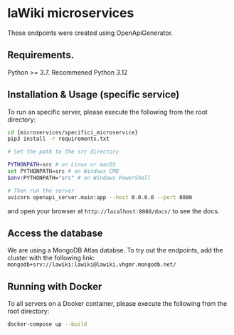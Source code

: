 # laWiki microservices

These endpoints were created using OpenApiGenerator.

## Requirements.

Python >= 3.7. Recommened Python 3.12

## Installation & Usage (specific service)

To run an specific server, please execute the following from the root directory:

```bash
cd {microservices/specifici_microservice}
pip3 install -r requirements.txt

# Set the path to the src directory

PYTHONPATH=src # on Linux or macOS
set PYTHONPATH=src # on Windows CMD
$env:PYTHONPATH="src" # on Windows PowerShell

# Then run the server
uvicorn openapi_server.main:app --host 0.0.0.0 --port 8080
```

and open your browser at `http://localhost:8080/docs/` to see the docs.

## Access the database

We are using a MongoDB Atlas databse. To try out the endpoints, add the cluster with the following link: `mongodb+srv://lawiki:lawiki@lawiki.vhgmr.mongodb.net/`

## Running with Docker

To all servers on a Docker container, please execute the following from the root directory:

```bash
docker-compose up --build
```